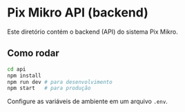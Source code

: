 # Pix Mikro API (backend)

Este diretório contém o backend (API) do sistema Pix Mikro.

## Como rodar

```bash
cd api
npm install
npm run dev # para desenvolvimento
npm start   # para produção
```

Configure as variáveis de ambiente em um arquivo `.env`. 